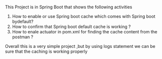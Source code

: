 This Project is in Spring Boot that shows the following activities
1. How to enable or use Spring boot cache which comes with Spring boot bydefault?
2. How to confirm that Spring boot default cache is working ?
3. How to enale actuator in pom.xml for finding the cache content from the postman ?

Overall this is a very simple project ,but by using logs statement we can be sure that
the caching is working properly
